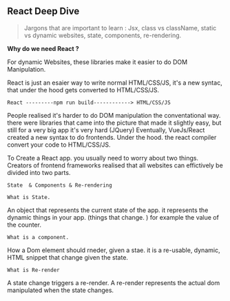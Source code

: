 ## **React Deep Dive**&#x20;

> Jargons that are important to learn : Jsx, class vs className, static vs dynamic websites, state, components, re-rendering.

**Why do we need React ?**

For dynamic Websites, these libraries make it easier to do DOM Manipulation.

React is just an esaier way to write normal HTML/CSS/JS, it's a new syntac, that under the hood gets converted to HTML/CSS/JS.&#x20;

    React ---------npm run build------------> HTML/CSS/JS

People realised it's harder to do DOM manipulation the conventational way. there were libraries that came into the picture that made it slightly easy, but still for a very big app it's very hard (JQuery) Eventually, VueJs/React created a new syntax to do frontends. Under the hood. the react compiler convert your code to HTML/CSS/JS.

To Create a React app. you usually need to worry about two things. Creators of frontend frameworks realised that all websites can effictively be divided into two parts.&#x20;

    State  & Components & Re-rendering

`What is State. `

An object that represents the current state of the app. it represents the dynamic things in your app. (things that change. ) for example the value of the counter.&#x20;

`What is a component.`&#x20;

How a Dom element should rneder, given a stae. it is a re-usable, dynamic, HTML snippet that change given the state.&#x20;

`What is Re-render`

A state change triggers a re-render. A re-render represents the actual dom manipulated when the state changes.&#x20;

